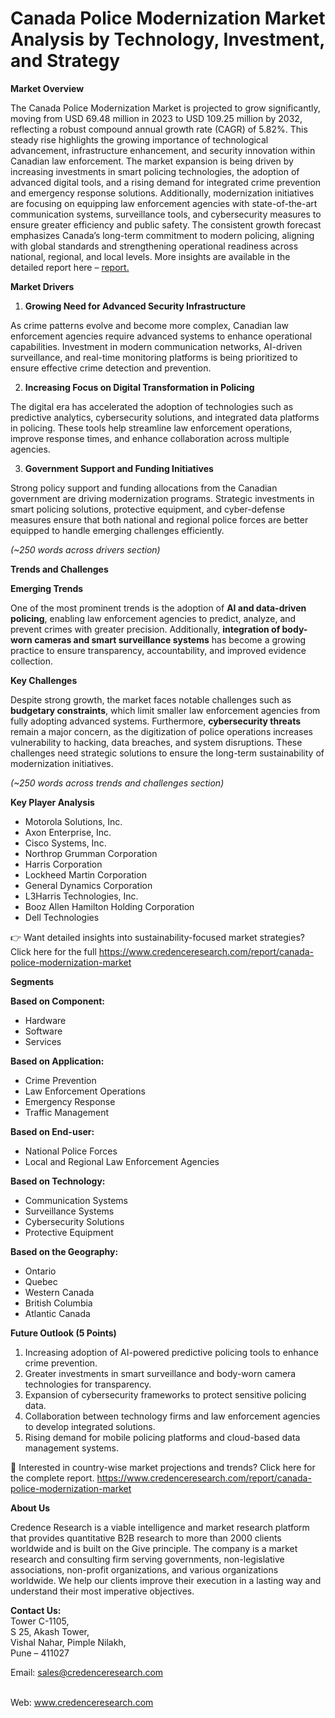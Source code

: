 # Canada Police Modernization Market Analysis by Technology, Investment, and Strategy


<p><strong>Market Overview</strong></p>
<p>The Canada Police Modernization Market is projected to grow significantly, moving from USD 69.48 million in 2023 to USD 109.25 million by 2032, reflecting a robust compound annual growth rate (CAGR) of 5.82%. This steady rise highlights the growing importance of technological advancement, infrastructure enhancement, and security innovation within Canadian law enforcement. The market expansion is being driven by increasing investments in smart policing technologies, the adoption of advanced digital tools, and a rising demand for integrated crime prevention and emergency response solutions. Additionally, modernization initiatives are focusing on equipping law enforcement agencies with state-of-the-art communication systems, surveillance tools, and cybersecurity measures to ensure greater efficiency and public safety. The consistent growth forecast emphasizes Canada&rsquo;s long-term commitment to modern policing, aligning with global standards and strengthening operational readiness across national, regional, and local levels. More insights are available in the detailed report here &ndash; <a href="https://www.credenceresearch.com/report/canada-police-modernization-market">report.</a></p>
<p><strong>Market Drivers</strong></p>
<ol>
<li><strong> Growing Need for Advanced Security Infrastructure</strong></li>
</ol>
<p>As crime patterns evolve and become more complex, Canadian law enforcement agencies require advanced systems to enhance operational capabilities. Investment in modern communication networks, AI-driven surveillance, and real-time monitoring platforms is being prioritized to ensure effective crime detection and prevention.</p>
<ol start="2">
<li><strong> Increasing Focus on Digital Transformation in Policing</strong></li>
</ol>
<p>The digital era has accelerated the adoption of technologies such as predictive analytics, cybersecurity solutions, and integrated data platforms in policing. These tools help streamline law enforcement operations, improve response times, and enhance collaboration across multiple agencies.</p>
<ol start="3">
<li><strong> Government Support and Funding Initiatives</strong></li>
</ol>
<p>Strong policy support and funding allocations from the Canadian government are driving modernization programs. Strategic investments in smart policing solutions, protective equipment, and cyber-defense measures ensure that both national and regional police forces are better equipped to handle emerging challenges efficiently.</p>
<p><em>(~250 words across drivers section)</em></p>
<p><strong>Trends and Challenges</strong></p>
<p><strong>Emerging Trends</strong></p>
<p>One of the most prominent trends is the adoption of <strong>AI and data-driven policing</strong>, enabling law enforcement agencies to predict, analyze, and prevent crimes with greater precision. Additionally, <strong>integration of body-worn cameras and smart surveillance systems</strong> has become a growing practice to ensure transparency, accountability, and improved evidence collection.</p>
<p><strong>Key Challenges</strong></p>
<p>Despite strong growth, the market faces notable challenges such as <strong>budgetary constraints</strong>, which limit smaller law enforcement agencies from fully adopting advanced systems. Furthermore, <strong>cybersecurity threats</strong> remain a major concern, as the digitization of police operations increases vulnerability to hacking, data breaches, and system disruptions. These challenges need strategic solutions to ensure the long-term sustainability of modernization initiatives.</p>
<p><em>(~250 words across trends and challenges section)</em></p>
<p><strong>Key Player Analysis</strong></p>
<ul>
<li>Motorola Solutions, Inc.</li>
<li>Axon Enterprise, Inc.</li>
<li>Cisco Systems, Inc.</li>
<li>Northrop Grumman Corporation</li>
<li>Harris Corporation</li>
<li>Lockheed Martin Corporation</li>
<li>General Dynamics Corporation</li>
<li>L3Harris Technologies, Inc.</li>
<li>Booz Allen Hamilton Holding Corporation</li>
<li>Dell Technologies</li>
</ul>
<p>👉 Want detailed insights into sustainability-focused market strategies? Click here for the full <a href="https://www.credenceresearch.com/report/canada-police-modernization-market">https://www.credenceresearch.com/report/canada-police-modernization-market</a></p>
<p><strong>Segments</strong></p>
<p><strong>Based on Component:</strong></p>
<ul>
<li>Hardware</li>
<li>Software</li>
<li>Services</li>
</ul>
<p><strong>Based on Application:</strong></p>
<ul>
<li>Crime Prevention</li>
<li>Law Enforcement Operations</li>
<li>Emergency Response</li>
<li>Traffic Management</li>
</ul>
<p><strong>Based on End-user:</strong></p>
<ul>
<li>National Police Forces</li>
<li>Local and Regional Law Enforcement Agencies</li>
</ul>
<p><strong>Based on Technology:</strong></p>
<ul>
<li>Communication Systems</li>
<li>Surveillance Systems</li>
<li>Cybersecurity Solutions</li>
<li>Protective Equipment</li>
</ul>
<p><strong>Based on the Geography:</strong></p>
<ul>
<li>Ontario</li>
<li>Quebec</li>
<li>Western Canada</li>
<li>British Columbia</li>
<li>Atlantic Canada</li>
</ul>
<p><strong>Future Outlook (5 Points)</strong></p>
<ol>
<li>Increasing adoption of AI-powered predictive policing tools to enhance crime prevention.</li>
<li>Greater investments in smart surveillance and body-worn camera technologies for transparency.</li>
<li>Expansion of cybersecurity frameworks to protect sensitive policing data.</li>
<li>Collaboration between technology firms and law enforcement agencies to develop integrated solutions.</li>
<li>Rising demand for mobile policing platforms and cloud-based data management systems.</li>
</ol>
<p>📌 Interested in country-wise market projections and trends? Click here for the complete report. <a href="https://www.credenceresearch.com/report/canada-police-modernization-market">https://www.credenceresearch.com/report/canada-police-modernization-market</a></p>
<p><strong>About Us</strong></p>
<p>Credence Research is a viable intelligence and market research platform that provides quantitative B2B research to more than 2000 clients worldwide and is built on the Give principle. The company is a market research and consulting firm serving governments, non-legislative associations, non-profit organizations, and various organizations worldwide. We help our clients improve their execution in a lasting way and understand their most imperative objectives.</p>
<p><strong>Contact Us:</strong><br /> Tower C-1105,<br /> S 25, Akash Tower,<br /> Vishal Nahar, Pimple Nilakh,<br /> Pune &ndash; 411027</p>
<p>Email: <a href="mailto:sales@credenceresearch.com">sales@credenceresearch.com</a></p>
<p><br /> Web: <a href="http://www.credenceresearch.com">www.credenceresearch.com</a></p>
